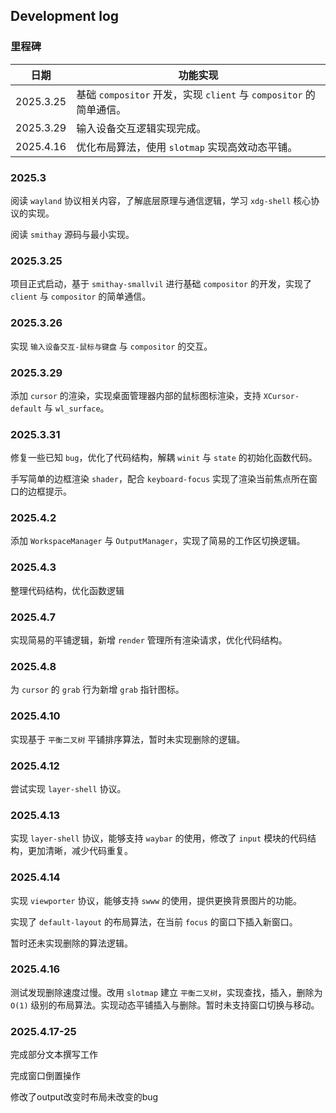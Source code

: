 ## Development log

### 里程碑

| 日期        | 功能实现                                                 |
| --------- | ---------------------------------------------------- |
| 2025.3.25 | 基础 `compositor` 开发，实现 `client` 与 `compositor` 的简单通信。 |
| 2025.3.29 | 输入设备交互逻辑实现完成。                                        |
| 2025.4.16 | 优化布局算法，使用 `slotmap` 实现高效动态平铺。                        |

### 2025.3

阅读 `wayland` 协议相关内容，了解底层原理与通信逻辑，学习 `xdg-shell` 核心协议的实现。

阅读 `smithay` 源码与最小实现。

### 2025.3.25

项目正式启动，基于 `smithay-smallvil` 进行基础 `compositor` 的开发，实现了 `client` 与 `compositor` 的简单通信。

### 2025.3.26

实现 `输入设备交互-鼠标与键盘` 与 `compositor` 的交互。

### 2025.3.29

添加 `cursor` 的渲染，实现桌面管理器内部的鼠标图标渲染，支持 `XCursor-default` 与 `wl_surface`。

### 2025.3.31

修复一些已知 `bug`，优化了代码结构，解耦 `winit` 与 `state` 的初始化函数代码。

手写简单的边框渲染 `shader`，配合 `keyboard-focus` 实现了渲染当前焦点所在窗口的边框提示。

### 2025.4.2

添加 `WorkspaceManager` 与 `OutputManager`，实现了简易的工作区切换逻辑。

### 2025.4.3

整理代码结构，优化函数逻辑

### 2025.4.7

实现简易的平铺逻辑，新增 `render` 管理所有渲染请求，优化代码结构。

### 2025.4.8

为 `cursor` 的 `grab` 行为新增 `grab` 指针图标。

### 2025.4.10

实现基于 `平衡二叉树` 平铺排序算法，暂时未实现删除的逻辑。

### 2025.4.12

尝试实现 `layer-shell` 协议。

### 2025.4.13

实现 `layer-shell` 协议，能够支持 `waybar` 的使用，修改了 `input` 模块的代码结构，更加清晰，减少代码重复。

### 2025.4.14

实现 `viewporter` 协议，能够支持 `swww` 的使用，提供更换背景图片的功能。

实现了 `default-layout` 的布局算法，在当前 `focus` 的窗口下插入新窗口。

暂时还未实现删除的算法逻辑。

### 2025.4.16

测试发现删除速度过慢。改用 `slotmap` 建立 `平衡二叉树`，实现查找，插入，删除为 `O(1)` 级别的布局算法。实现动态平铺插入与删除。暂时未支持窗口切换与移动。

### 2025.4.17-25

完成部分文本撰写工作

完成窗口倒置操作

修改了output改变时布局未改变的bug
